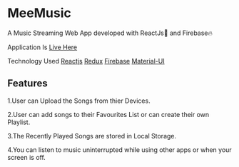 # MeeMusic
A Music Streaming Web App developed with ReactJs🚀 and Firebase🔥

Application Is [Live Here](https://meemusic.netlify.app/)

Technology Used
[Reactjs](https://reactjs.org/)
[Redux](https://redux.js.org/)
[Firebase](https://firebase.google.com/)
[Material-UI](https://material-ui.com/)


## Features
1.User can Upload the Songs from thier Devices.

2.User can add songs to their Favourites List or can create their own Playlist.

3.The Recently Played Songs are stored in Local Storage.

4.You can listen to music uninterrupted while using other apps or when your screen is off.

